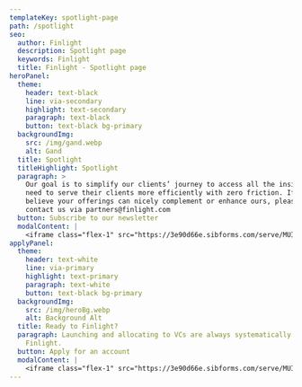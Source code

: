 ```yaml
---
templateKey: spotlight-page
path: /spotlight
seo:
  author: Finlight
  description: Spotlight page
  keywords: Finlight
  title: Finlight - Spotlight page
heroPanel:
  theme:
    header: text-black
    line: via-secondary
    highlight: text-secondary
    paragraph: text-black
    button: text-black bg-primary
  backgroundImg:
    src: /img/gand.webp
    alt: Gand
  title: Spotlight
  titleHighlight: Spotlight
  paragraph: >
    Our goal is to simplify our clients’ journey to access all the insights they
    need to serve their clients more efficiently with zero friction. If you
    believe your offerings can nicely complement or enhance ours, please do
    contact us via partners@finlight.com
  button: Subscribe to our newsletter
  modalContent: |
    <iframe class="flex-1" src="https://3e90d66e.sibforms.com/serve/MUIEADiMxQDtvu-Nwrg0oknRdk1k5ybxIX3WLVbxDhbGeT1PjtYANp9Tk1W9hoe6C3TNUjLlUH8D0eemB_Xq1eW5AXfzPVFzRKbXCbRq-gFMzL_pGjFKWFZXJCWJaZzNm0OzUTrFvrVHzbBUR7-XmLezOXMIiSfUytbjIpCm_hJVBoF3feVktxnuzw9rASjEa0YucnOcN3jZHjfa" frameborder="0" scrolling="auto" allowfullscreen style="display: block;margin-left: auto;margin-right: auto;max-width: 100%;"></iframe>
applyPanel:
  theme:
    header: text-white
    line: via-primary
    highlight: text-primary
    paragraph: text-white
    button: text-black bg-primary
  backgroundImg:
    src: /img/heroBg.webp
    alt: Background Alt
  title: Ready to Finlight?
  paragraph: Launching and allocating to VCs are always systematically better with
    Finlight.
  button: Apply for an account
  modalContent: |
    <iframe class="flex-1" src="https://3e90d66e.sibforms.com/serve/MUIEALhoHxVnTM1H9JJqd6TPwGxR_UsqD9fJy8WuY2kapZZdGB-CUbaSpxfP37EPmOfpbutdgEyX6Qen7KXz6JZcmzvAFmXbPmfH4NrmHlDLukN4i_ugZS7eCC8mqiqqkyNcgSRbv7sOvy8tJUx4G1d4bS6qLDJPzvTylL9IIg6UWPvRC16_QozEtPfUP_QJeSVggAAuCTyZg7Qf" frameborder="0" scrolling="auto" allowfullscreen style="display: block;margin-left: auto;margin-right: auto;max-width: 100%;"></iframe>
---
```


